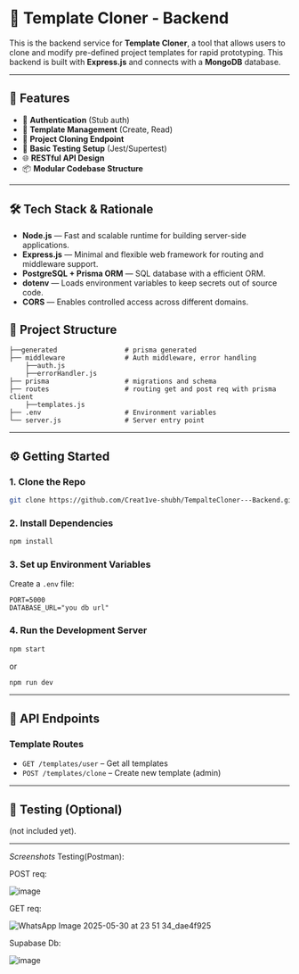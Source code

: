 # 🧠 Template Cloner - Backend

This is the backend service for **Template Cloner**, a tool that allows users to clone and modify pre-defined project templates for rapid prototyping. This backend is built with **Express.js** and connects with a **MongoDB** database.

---

## 🚀 Features

* 🔐 **Authentication** (Stub auth)
* 📂 **Template Management** (Create, Read)
* 🔗 **Project Cloning Endpoint**
* 🧪 **Basic Testing Setup** (Jest/Supertest)
* 🌐 **RESTful API Design**
* 📦 **Modular Codebase Structure**

---

## 🛠️ Tech Stack & Rationale

* **Node.js** — Fast and scalable runtime for building server-side applications.
* **Express.js** — Minimal and flexible web framework for routing and middleware support.
* **PostgreSQL + Prisma ORM** — SQL database with a efficient ORM.
* **dotenv** — Loads environment variables to keep secrets out of source code.
* **CORS** — Enables controlled access across different domains.


## 📁 Project Structure

```
├──generated                 # prisma generated
├── middleware               # Auth middleware, error handling
    ├──auth.js
    ├──errorHandler.js
├── prisma                   # migrations and schema
├── routes                   # routing get and post req with prisma client
    ├──templates.js
├── .env                     # Environment variables                 
└── server.js                # Server entry point
```

---

## ⚙️ Getting Started

### 1. Clone the Repo

```bash
git clone https://github.com/Creat1ve-shubh/TempalteCloner---Backend.git
```

### 2. Install Dependencies

```bash
npm install
```

### 3. Set up Environment Variables

Create a `.env` file:

```
PORT=5000
DATABASE_URL="you db url"
```

### 4. Run the Development Server

```bash
npm start
```
or
```bash
npm run dev
```

---

## 📡 API Endpoints


### Template Routes

* `GET /templates/user` – Get all templates
* `POST /templates/clone` – Create new template (admin)

---

## 🧪 Testing (Optional)

 (not included yet).

---
*Screenshots*
Testing(Postman):

POST req:

![image](https://github.com/user-attachments/assets/edcb09e3-8ac1-4916-8806-ef7e1f46431b)


GET req:

![WhatsApp Image 2025-05-30 at 23 51 34_dae4f925](https://github.com/user-attachments/assets/e243cfbe-2b40-44b4-9b05-f5bcdb4cf81b)

Supabase Db:

![image](https://github.com/user-attachments/assets/62486978-09c5-4f9a-a498-48593a313f80)



